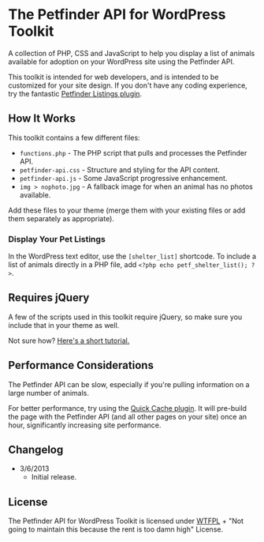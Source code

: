 # The Petfinder API for WordPress Toolkit
A collection of PHP, CSS and JavaScript to help you display a list of animals available for adoption on your WordPress site using the Petfinder API.

This toolkit is intended for web developers, and is intended to be customized for your site design. If you don't have any coding experience, try the fantastic [Petfinder Listings plugin](http://wordpress.org/extend/plugins/petfinder-listings/).

## How It Works
This toolkit contains a few different files:

* `functions.php` - The PHP script that pulls and processes the Petfinder API.
* `petfinder-api.css` - Structure and styling for the API content.
* `petfinder-api.js` - Some JavaScript progressive enhancement.
* `img > nophoto.jpg` - A fallback image for when an animal has no photos available.

Add these files to your theme (merge them with your existing files or add them separately as appropriate).

### Display Your Pet Listings
In the WordPress text editor, use the `[shelter_list]` shortcode. To include a list of animals directly in a PHP file, add `<?php echo petf_shelter_list(); ?>`.

## Requires jQuery
A few of the scripts used in this toolkit require jQuery, so make sure you include that in your theme as well.

Not sure how? [Here's a short tutorial.](http://gomakethings.com/jquery-wordpress/)

## Performance Considerations
The Petfinder API can be slow, especially if you're pulling information on a large number of animals.

For better performance, try using the [Quick Cache plugin](http://wordpress.org/extend/plugins/quick-cache/). It will pre-build the page with the Petfinder API (and all other pages on your site) once an hour, significantly increasing site performance.

## Changelog
* 3/6/2013
  * Initial release.

## License
The Petfinder API for WordPress Toolkit is licensed under [WTFPL](http://www.wtfpl.net/) + "Not going to maintain this because the rent is too damn high" License.
